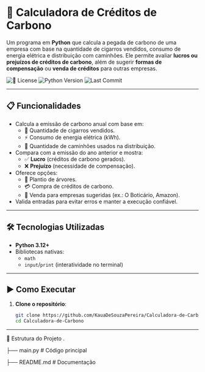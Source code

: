 # 🌱 Calculadora de Créditos de Carbono

Um programa em **Python** que calcula a pegada de carbono de uma empresa com base na quantidade de cigarros vendidos, consumo de energia elétrica e distribuição com caminhões. Ele permite avaliar **lucros ou prejuízos de créditos de carbono**, além de sugerir **formas de compensação** ou **venda de créditos** para outras empresas.

![📄 License](https://img.shields.io/badge/license-MIT-green)
![Python Version](https://img.shields.io/badge/python-3.12-blue)
![Last Commit](https://img.shields.io/github/last-commit/KauaDeSouzaPereira/Calculadora-de-Carbono)

---

## 📋 Funcionalidades

- Calcula a emissão de carbono anual com base em:
  - 🚬 Quantidade de cigarros vendidos.
  - ⚡ Consumo de energia elétrica (kWh).
  - 🚚 Quantidade de caminhões usados na distribuição.
- Compara com a emissão do ano anterior e mostra:
  - ✅ **Lucro** (créditos de carbono gerados).
  - ❌ **Prejuízo** (necessidade de compensação).
- Oferece opções:
  - 🌳 Plantio de árvores.
  - 💳 Compra de créditos de carbono.
  - 🛒 Venda para empresas sugeridas (ex.: O Boticário, Amazon).
- Valida entradas para evitar erros e manter a execução confiável.

---

## 🛠️ Tecnologias Utilizadas

- **Python 3.12+**
- Bibliotecas nativas:  
  - `math`  
  - `input`/`print` (interatividade no terminal)

---

## ▶️ Como Executar

1. **Clone o repositório**:
   ```bash
   git clone https://github.com/KauaDeSouzaPereira/Calculadora-de-Carbono.git
   cd Calculadora-de-Carbono

---

📁 Estrutura do Projeto
.

├── main.py         # Código principal

├── README.md       # Documentação
